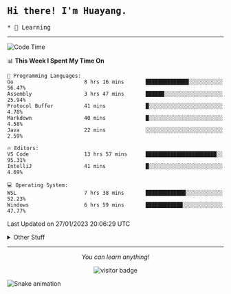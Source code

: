 <h2>
    <samp>Hi there! I'm Huayang.</samp>
</h2>
<p>
    <samp>
        * 🧐 Learning
    </samp>
</p>



<hr>


<!--START_SECTION:waka-->
![Code Time](http://img.shields.io/badge/Code%20Time-393%20hrs%204%20mins-blue)

📊 **This Week I Spent My Time On** 

```text
💬 Programming Languages: 
Go                       8 hrs 16 mins       ██████████████░░░░░░░░░░░   56.47% 
Assembly                 3 hrs 47 mins       ██████░░░░░░░░░░░░░░░░░░░   25.94% 
Protocol Buffer          41 mins             █░░░░░░░░░░░░░░░░░░░░░░░░   4.78% 
Markdown                 40 mins             █░░░░░░░░░░░░░░░░░░░░░░░░   4.58% 
Java                     22 mins             ░░░░░░░░░░░░░░░░░░░░░░░░░   2.59%

🔥 Editors: 
VS Code                  13 hrs 57 mins      ███████████████████████░░   95.31% 
IntelliJ                 41 mins             █░░░░░░░░░░░░░░░░░░░░░░░░   4.69%

💻 Operating System: 
WSL                      7 hrs 38 mins       █████████████░░░░░░░░░░░░   52.23% 
Windows                  6 hrs 59 mins       ████████████░░░░░░░░░░░░░   47.77%

```


 Last Updated on 27/01/2023 20:06:29 UTC
<!--END_SECTION:waka-->


<details>
  <summary>Other Stuff</summary>
  <br />
<!--   
  <p align="left">
    <img height="180em" src="https://github-readme-streak-stats.herokuapp.com/?user=GuillaumeFalourd" />
    
  </p> -->

  * 🏆 Some GitHub statistical reports:
  
  <img width="100%" src="https://github-profile-trophy.vercel.app/?username=xmchxup&column=7">
  <p align="left">  
    <img height="180em" src="https://github-readme-stats.vercel.app/api?username=xmchxup&hide_border=true&show_icons=true&include_all_commits=true&bg_color=0,EC6C6C,FFD479,FFFC79,73FA79&theme=graywhite&locale=en" />
    <img height="180em" src="https://github-readme-stats.vercel.app/api/top-langs/?username=xmchxup&hide=css,scss,html&langs_count=8&hide_border=true&layout=compact&bg_color=0,73FA79,73FDFF,D783FF&theme=graywhite&locale=en" />
  </p>
  
  <img width="100%" src="https://github-profile-summary-cards.vercel.app/api/cards/profile-details?username=xmchxup&theme=github" />
 
</a>
</details>
<hr>
<p align="center">
    <i>You can learn anything!</i>
    <p align="center">
        <img src="https://visitor-badge.laobi.icu/badge?page_id=xmchxup" alt="visitor badge"/>       
    </p>
</p>

![Snake animation](https://github.com/XmchxUp/XmchxUp/blob/output/github-contribution-grid-snake.gif)


